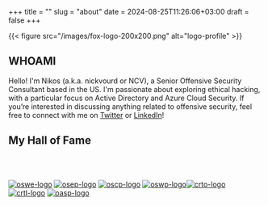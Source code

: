 +++
title = ""
slug = "about"
date = 2024-08-25T11:26:06+03:00
draft = false
+++

{{< figure src="/images/fox-logo-200x200.png" alt="logo-profile" >}}

## WHOAMI

Hello! I'm Nikos (a.k.a. nickvourd or NCV), a Senior Offensive Security Consultant based in the US. I'm passionate about exploring ethical hacking, with a particular focus on Active Directory and Azure Cloud Security. If you’re interested in discussing anything related to offensive security, feel free to connect with me on [Twitter](https://x.com/nickvourd) or [LinkedIn](https://www.linkedin.com/in/nickvourd/)!

## My Hall of Fame
<br /><br />

[![oswe-logo](/badges/oswe-logo.png)](https://www.credential.net/adf51ca4-2660-4230-ad7d-727980aa961b#gs.5jqgv2) [![osep-logo](/badges/osep-logo.png)](https://www.credential.net/5dbab8fe-2bb5-442b-a994-0e09a4727e9e#gs.3kxl9y) [![oscp-logo](/badges/oscp-logo.png)](https://www.credential.net/e8ccd338-5710-43dc-a5ad-1d6de3495a39#gs.3kx8qu) [![oswp-logo](/badges/oswp-logo.png)](https://www.credential.net/e45840b9-5607-41e2-838c-b26461229dbe#gs.3kxb1y)[![crto-logo](/badges/crto-logo.png)](https://eu.badgr.com/public/assertions/9u2mJ7HzThK_FOG6iHwBhg) [![crtl-logo](/badges/crtl-logo.png)](https://eu.badgr.com/public/assertions/6s7WAk2NTz2Tn4Md5T6dvw) [![oasp-logo](/badges/oasp-logo.png)](https://api.eu.badgr.io/public/assertions/xCf4iHQWT8Cbpa37VKRV9w)

